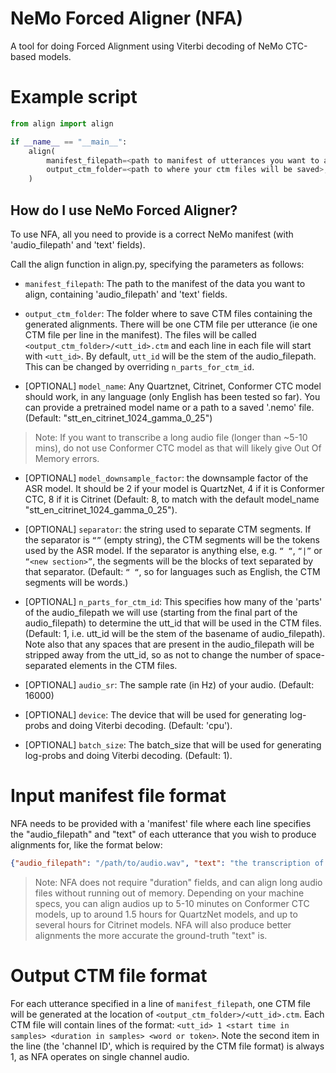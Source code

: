 # NeMo Forced Aligner (NFA)

A tool for doing Forced Alignment using Viterbi decoding of NeMo CTC-based models.

# Example script

```python
from align import align

if __name__ == "__main__":
    align(
        manifest_filepath=<path to manifest of utterances you want to align>,
        output_ctm_folder=<path to where your ctm files will be saved>,
    )

```

## How do I use NeMo Forced Aligner?
To use NFA, all you need to provide is a correct NeMo manifest (with 'audio_filepath' and 'text' fields).

Call the align function in align.py, specifying the parameters as follows:

* `manifest_filepath`: The path to the manifest of the data you want to align, containing 'audio_filepath' and 'text' fields.

* `output_ctm_folder`: The folder where to save CTM files containing the generated alignments. There will be one CTM file per utterance (ie one CTM file per line in the manifest). The files will be called `<output_ctm_folder>/<utt_id>.ctm` and each line in each file will start with `<utt_id>`. By default, `utt_id` will be the stem of the audio_filepath. This can be changed by overriding `n_parts_for_ctm_id`.

* [OPTIONAL] `model_name`: Any Quartznet, Citrinet, Conformer CTC model should work, in any language (only English has been tested so far). You can provide a pretrained model name or a path to a saved '.nemo' file. (Default: "stt_en_citrinet_1024_gamma_0_25")
> Note: If you want to transcribe a long audio file (longer than ~5-10 mins), do not use Conformer CTC model as that will likely give Out Of Memory errors.

* [OPTIONAL] `model_downsample_factor`: the downsample factor of the ASR model. It should be 2 if your model is QuartzNet, 4 if it is Conformer CTC, 8 if it is Citrinet (Default: 8, to match with the default model_name "stt_en_citrinet_1024_gamma_0_25").

* [OPTIONAL] `separator`: the string used to separate CTM segments. If the separator is `“”` (empty string), the CTM segments will be the tokens used by the ASR model. If the separator is anything else, e.g. `“ “`, `“|”` or `“<new section>”`, the segments will be the blocks of text separated by that separator. (Default: `“ “`, so for languages such as English, the CTM segments will be words.)

* [OPTIONAL] `n_parts_for_ctm_id`: This specifies how many of the 'parts' of the audio_filepath we will use (starting from the final part of the audio_filepath) to determine the utt_id that will be used in the CTM files. (Default: 1, i.e. utt_id will be the stem of the basename of audio_filepath). Note also that any spaces that are present in the audio_filepath will be stripped away from the utt_id, so as not to change the number of space-separated elements in the CTM files.

* [OPTIONAL] `audio_sr`: The sample rate (in Hz) of your audio. (Default: 16000)

* [OPTIONAL] `device`: The device that will be used for generating log-probs and doing Viterbi decoding. (Default: 'cpu').

* [OPTIONAL] `batch_size`: The batch_size that will be used for generating log-probs and doing Viterbi decoding. (Default: 1).


# Input manifest file format
NFA needs to be provided with a 'manifest' file where each line specifies the "audio_filepath" and "text" of each utterance that you wish to produce alignments for, like the format below:
```json
{"audio_filepath": "/path/to/audio.wav", "text": "the transcription of the utterance"}
```
> Note: NFA does not require "duration" fields, and can align long audio files without running out of memory. Depending on your machine specs, you can align audios up to 5-10 minutes on Conformer CTC models, up to around 1.5 hours for QuartzNet models, and up to several hours for Citrinet models. NFA will also produce better alignments the more accurate the ground-truth "text" is.


# Output CTM file format
For each utterance specified in a line of `manifest_filepath`, one CTM file will be generated at the location of `<output_ctm_folder>/<utt_id>.ctm`.
Each CTM file will contain lines of the format:
`<utt_id> 1 <start time in samples> <duration in samples> <word or token>`.
Note the second item in the line (the 'channel ID', which is required by the CTM file format) is always 1, as NFA operates on single channel audio.
